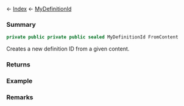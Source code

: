 ← [Index](Api-Index) ← [MyDefinitionId](VRage.Game.MyDefinitionId)

### Summary

```csharp
private public private public sealed MyDefinitionId FromContent
```

Creates a new definition ID from a given content.

### Returns



### Example

### Remarks

